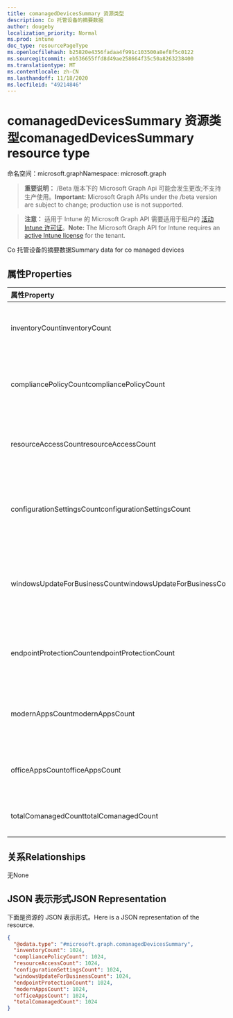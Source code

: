 ```yaml
---
title: comanagedDevicesSummary 资源类型
description: Co 托管设备的摘要数据
author: dougeby
localization_priority: Normal
ms.prod: intune
doc_type: resourcePageType
ms.openlocfilehash: b25820e4356fadaa4f991c103500a8ef8f5c0122
ms.sourcegitcommit: eb536655ffd8d49ae258664f35c50a8263238400
ms.translationtype: MT
ms.contentlocale: zh-CN
ms.lasthandoff: 11/18/2020
ms.locfileid: "49214846"
---
```

# <a name="comanageddevicessummary-resource-type"></a><span data-ttu-id="6b6b4-103">comanagedDevicesSummary 资源类型</span><span class="sxs-lookup"><span data-stu-id="6b6b4-103">comanagedDevicesSummary resource type</span></span>

<span data-ttu-id="6b6b4-104">命名空间：microsoft.graph</span><span class="sxs-lookup"><span data-stu-id="6b6b4-104">Namespace: microsoft.graph</span></span>

> <span data-ttu-id="6b6b4-105">**重要说明：** /Beta 版本下的 Microsoft Graph Api 可能会发生更改;不支持生产使用。</span><span class="sxs-lookup"><span data-stu-id="6b6b4-105">**Important:** Microsoft Graph APIs under the /beta version are subject to change; production use is not supported.</span></span>

> <span data-ttu-id="6b6b4-106">**注意：** 适用于 Intune 的 Microsoft Graph API 需要适用于租户的 [活动 Intune 许可证](https://go.microsoft.com/fwlink/?linkid=839381)。</span><span class="sxs-lookup"><span data-stu-id="6b6b4-106">**Note:** The Microsoft Graph API for Intune requires an [active Intune license](https://go.microsoft.com/fwlink/?linkid=839381) for the tenant.</span></span>

<span data-ttu-id="6b6b4-107">Co 托管设备的摘要数据</span><span class="sxs-lookup"><span data-stu-id="6b6b4-107">Summary data for co managed devices</span></span>

## <a name="properties"></a><span data-ttu-id="6b6b4-108">属性</span><span class="sxs-lookup"><span data-stu-id="6b6b4-108">Properties</span></span>
|<span data-ttu-id="6b6b4-109">属性</span><span class="sxs-lookup"><span data-stu-id="6b6b4-109">Property</span></span>|<span data-ttu-id="6b6b4-110">类型</span><span class="sxs-lookup"><span data-stu-id="6b6b4-110">Type</span></span>|<span data-ttu-id="6b6b4-111">说明</span><span class="sxs-lookup"><span data-stu-id="6b6b4-111">Description</span></span>|
|:---|:---|:---|
|<span data-ttu-id="6b6b4-112">inventoryCount</span><span class="sxs-lookup"><span data-stu-id="6b6b4-112">inventoryCount</span></span>|<span data-ttu-id="6b6b4-113">Int32</span><span class="sxs-lookup"><span data-stu-id="6b6b4-113">Int32</span></span>|<span data-ttu-id="6b6b4-114">具有库存 swung 的设备数量。</span><span class="sxs-lookup"><span data-stu-id="6b6b4-114">Number of devices with Inventory swung-over.</span></span> <span data-ttu-id="6b6b4-115">此属性是只读的。</span><span class="sxs-lookup"><span data-stu-id="6b6b4-115">This property is read-only.</span></span>|
|<span data-ttu-id="6b6b4-116">compliancePolicyCount</span><span class="sxs-lookup"><span data-stu-id="6b6b4-116">compliancePolicyCount</span></span>|<span data-ttu-id="6b6b4-117">Int32</span><span class="sxs-lookup"><span data-stu-id="6b6b4-117">Int32</span></span>|<span data-ttu-id="6b6b4-118">具有 CompliancePolicy swung 的设备数量。</span><span class="sxs-lookup"><span data-stu-id="6b6b4-118">Number of devices with CompliancePolicy swung-over.</span></span> <span data-ttu-id="6b6b4-119">此属性是只读的。</span><span class="sxs-lookup"><span data-stu-id="6b6b4-119">This property is read-only.</span></span>|
|<span data-ttu-id="6b6b4-120">resourceAccessCount</span><span class="sxs-lookup"><span data-stu-id="6b6b4-120">resourceAccessCount</span></span>|<span data-ttu-id="6b6b4-121">Int32</span><span class="sxs-lookup"><span data-stu-id="6b6b4-121">Int32</span></span>|<span data-ttu-id="6b6b4-122">具有 ResourceAccess swung 的设备数量。</span><span class="sxs-lookup"><span data-stu-id="6b6b4-122">Number of devices with ResourceAccess swung-over.</span></span> <span data-ttu-id="6b6b4-123">此属性是只读的。</span><span class="sxs-lookup"><span data-stu-id="6b6b4-123">This property is read-only.</span></span>|
|<span data-ttu-id="6b6b4-124">configurationSettingsCount</span><span class="sxs-lookup"><span data-stu-id="6b6b4-124">configurationSettingsCount</span></span>|<span data-ttu-id="6b6b4-125">Int32</span><span class="sxs-lookup"><span data-stu-id="6b6b4-125">Int32</span></span>|<span data-ttu-id="6b6b4-126">具有 ConfigurationSettings swung 的设备数量。</span><span class="sxs-lookup"><span data-stu-id="6b6b4-126">Number of devices with ConfigurationSettings swung-over.</span></span> <span data-ttu-id="6b6b4-127">此属性是只读的。</span><span class="sxs-lookup"><span data-stu-id="6b6b4-127">This property is read-only.</span></span>|
|<span data-ttu-id="6b6b4-128">windowsUpdateForBusinessCount</span><span class="sxs-lookup"><span data-stu-id="6b6b4-128">windowsUpdateForBusinessCount</span></span>|<span data-ttu-id="6b6b4-129">Int32</span><span class="sxs-lookup"><span data-stu-id="6b6b4-129">Int32</span></span>|<span data-ttu-id="6b6b4-130">具有 WindowsUpdateForBusiness swung 的设备数量。</span><span class="sxs-lookup"><span data-stu-id="6b6b4-130">Number of devices with WindowsUpdateForBusiness swung-over.</span></span> <span data-ttu-id="6b6b4-131">此属性是只读的。</span><span class="sxs-lookup"><span data-stu-id="6b6b4-131">This property is read-only.</span></span>|
|<span data-ttu-id="6b6b4-132">endpointProtectionCount</span><span class="sxs-lookup"><span data-stu-id="6b6b4-132">endpointProtectionCount</span></span>|<span data-ttu-id="6b6b4-133">Int32</span><span class="sxs-lookup"><span data-stu-id="6b6b4-133">Int32</span></span>|<span data-ttu-id="6b6b4-134">具有 EndpointProtection swung 的设备数量。</span><span class="sxs-lookup"><span data-stu-id="6b6b4-134">Number of devices with EndpointProtection swung-over.</span></span> <span data-ttu-id="6b6b4-135">此属性是只读的。</span><span class="sxs-lookup"><span data-stu-id="6b6b4-135">This property is read-only.</span></span>|
|<span data-ttu-id="6b6b4-136">modernAppsCount</span><span class="sxs-lookup"><span data-stu-id="6b6b4-136">modernAppsCount</span></span>|<span data-ttu-id="6b6b4-137">Int32</span><span class="sxs-lookup"><span data-stu-id="6b6b4-137">Int32</span></span>|<span data-ttu-id="6b6b4-138">具有 ModernApps swung 的设备数量。</span><span class="sxs-lookup"><span data-stu-id="6b6b4-138">Number of devices with ModernApps swung-over.</span></span> <span data-ttu-id="6b6b4-139">此属性是只读的。</span><span class="sxs-lookup"><span data-stu-id="6b6b4-139">This property is read-only.</span></span>|
|<span data-ttu-id="6b6b4-140">officeAppsCount</span><span class="sxs-lookup"><span data-stu-id="6b6b4-140">officeAppsCount</span></span>|<span data-ttu-id="6b6b4-141">Int32</span><span class="sxs-lookup"><span data-stu-id="6b6b4-141">Int32</span></span>|<span data-ttu-id="6b6b4-142">具有 Officeoffice swung 的设备数量。</span><span class="sxs-lookup"><span data-stu-id="6b6b4-142">Number of devices with OfficeApps swung-over.</span></span> <span data-ttu-id="6b6b4-143">此属性是只读的。</span><span class="sxs-lookup"><span data-stu-id="6b6b4-143">This property is read-only.</span></span>|
|<span data-ttu-id="6b6b4-144">totalComanagedCount</span><span class="sxs-lookup"><span data-stu-id="6b6b4-144">totalComanagedCount</span></span>|<span data-ttu-id="6b6b4-145">Int32</span><span class="sxs-lookup"><span data-stu-id="6b6b4-145">Int32</span></span>|<span data-ttu-id="6b6b4-146">Co-Managed 设备的数量。</span><span class="sxs-lookup"><span data-stu-id="6b6b4-146">Number of Co-Managed Devices.</span></span> <span data-ttu-id="6b6b4-147">此属性是只读的。</span><span class="sxs-lookup"><span data-stu-id="6b6b4-147">This property is read-only.</span></span>|

## <a name="relationships"></a><span data-ttu-id="6b6b4-148">关系</span><span class="sxs-lookup"><span data-stu-id="6b6b4-148">Relationships</span></span>
<span data-ttu-id="6b6b4-149">无</span><span class="sxs-lookup"><span data-stu-id="6b6b4-149">None</span></span>

## <a name="json-representation"></a><span data-ttu-id="6b6b4-150">JSON 表示形式</span><span class="sxs-lookup"><span data-stu-id="6b6b4-150">JSON Representation</span></span>
<span data-ttu-id="6b6b4-151">下面是资源的 JSON 表示形式。</span><span class="sxs-lookup"><span data-stu-id="6b6b4-151">Here is a JSON representation of the resource.</span></span>
<!-- {
  "blockType": "resource",
  "@odata.type": "microsoft.graph.comanagedDevicesSummary"
}
-->
``` json
{
  "@odata.type": "#microsoft.graph.comanagedDevicesSummary",
  "inventoryCount": 1024,
  "compliancePolicyCount": 1024,
  "resourceAccessCount": 1024,
  "configurationSettingsCount": 1024,
  "windowsUpdateForBusinessCount": 1024,
  "endpointProtectionCount": 1024,
  "modernAppsCount": 1024,
  "officeAppsCount": 1024,
  "totalComanagedCount": 1024
}
```




